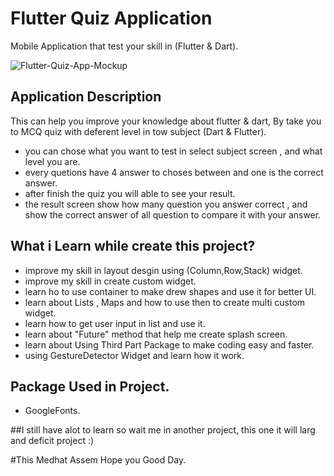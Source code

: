 # Flutter Quiz Application

Mobile Application that test your skill in (Flutter & Dart).

![Flutter-Quiz-App-Mockup](https://github.com/medhatassm/Flutter-Quiz/assets/146084564/c9a13b48-6ff9-4f7d-8418-2a72c783eab0)

## Application Description
This can help you improve your knowledge about flutter & dart,
By take you to MCQ quiz with deferent level in tow subject (Dart & Flutter).

- you can chose what you want to test in select subject screen , and what level you are.
- every quetions have 4 answer to choses between and one is the correct answer.
- after finish the quiz you will able to see your result.
- the result screen show how many question you answer correct , and show the correct answer of all question to compare it with your answer.

## What i Learn while create this project?
* improve my skill in layout desgin using (Column,Row,Stack) widget.
* improve my skill in create custom widget.
* learn ho to use container to make drew shapes and use it for better UI.
* learn about Lists , Maps and how to use then to create multi custom widget.
* learn how to get user input in list and use it.
* learn about "Future" method that help me create splash screen.
* learn about Using Third Part Package to make coding easy and faster.
* using GestureDetector Widget and learn how it work.

## Package Used in Project.
- GoogleFonts.

##I still have alot to learn so wait me in another project, this one it will larg and deficit  project :)

#This Medhat Assem Hope you Good Day. 
